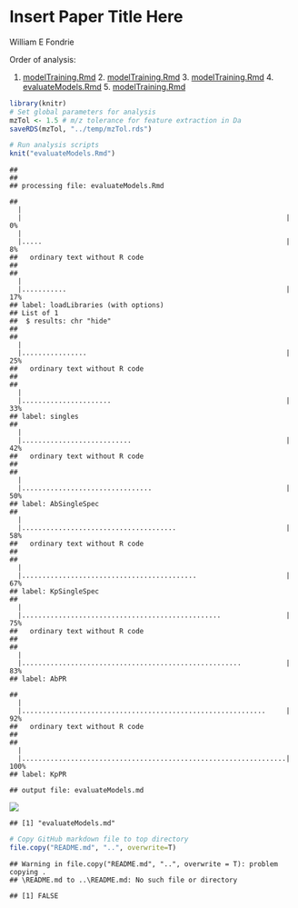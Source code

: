 Insert Paper Title Here
================
William E Fondrie

Order of analysis:
1. [modelTraining.Rmd](%22./Rmd/modelTraining.md%22) 2. [modelTraining.Rmd](%22./Rmd/modelTraining.md%22) 3. [modelTraining.Rmd](%22./Rmd/modelTraining.md%22) 4. [evaluateModels.Rmd](%22./Rmd/evaluateModels.md%22) 5. [modelTraining.Rmd](%22./Rmd/modelTraining.md%22)

``` r
library(knitr)
# Set global parameters for analysis
mzTol <- 1.5 # m/z tolerance for feature extraction in Da
saveRDS(mzTol, "../temp/mzTol.rds")

# Run analysis scripts
knit("evaluateModels.Rmd")
```

    ## 
    ## 
    ## processing file: evaluateModels.Rmd

    ## 
      |                                                                       
      |                                                                 |   0%
      |                                                                       
      |.....                                                            |   8%
    ##   ordinary text without R code
    ## 
    ## 
      |                                                                       
      |...........                                                      |  17%
    ## label: loadLibraries (with options) 
    ## List of 1
    ##  $ results: chr "hide"
    ## 
    ## 
      |                                                                       
      |................                                                 |  25%
    ##   ordinary text without R code
    ## 
    ## 
      |                                                                       
      |......................                                           |  33%
    ## label: singles
    ## 
      |                                                                       
      |...........................                                      |  42%
    ##   ordinary text without R code
    ## 
    ## 
      |                                                                       
      |................................                                 |  50%
    ## label: AbSingleSpec
    ## 
      |                                                                       
      |......................................                           |  58%
    ##   ordinary text without R code
    ## 
    ## 
      |                                                                       
      |...........................................                      |  67%
    ## label: KpSingleSpec
    ## 
      |                                                                       
      |.................................................                |  75%
    ##   ordinary text without R code
    ## 
    ## 
      |                                                                       
      |......................................................           |  83%
    ## label: AbPR

    ## 
      |                                                                       
      |............................................................     |  92%
    ##   ordinary text without R code
    ## 
    ## 
      |                                                                       
      |.................................................................| 100%
    ## label: KpPR

    ## output file: evaluateModels.md

![](README_files/figure-markdown_github/runAnalysis-1.png)

    ## [1] "evaluateModels.md"

``` r
# Copy GitHub markdown file to top directory
file.copy("README.md", "..", overwrite=T)
```

    ## Warning in file.copy("README.md", "..", overwrite = T): problem copying .
    ## \README.md to ..\README.md: No such file or directory

    ## [1] FALSE
